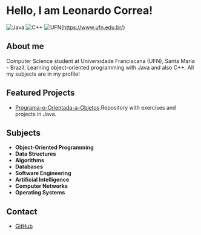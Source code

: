# Hello, I am Leonardo Correa!

![Java](https://img.shields.io/badge/Java-Learning-007396?style=flat-square&logo=java&logoColor=white&labelColor=black)
![C++](https://img.shields.io/badge/C++-Learning-blue?style=flat-square&logo=cplusplus&logoColor=white&labelColor=black)
![UFN](https://img.shields.io/badge/UFN-Student-green?style=flat-square&logo=university&logoColor=white&labelColor=black)(https://www.ufn.edu.br/)

## About me
Computer Science student at Universidade Franciscana (UFN), Santa Maria - Brazil. Learning object-oriented programming with Java and also C++. All my subjects are in my profile!

## Featured Projects
- [Programa-o-Orientada-a-Objetos](https://github.com/LeoCorrea1/Programa-o-Orientada-a-Objetos):Repository with exercises and projects in Java.

## Subjects
- **Object-Oriented Programming**
- **Data Structures**
- **Algorithms**
- **Databases**
- **Software Engineering**
- **Artificial Intelligence**
- **Computer Networks**
- **Operating Systems**

## Contact
- [GitHub](https://github.com/LeoCorrea1)
